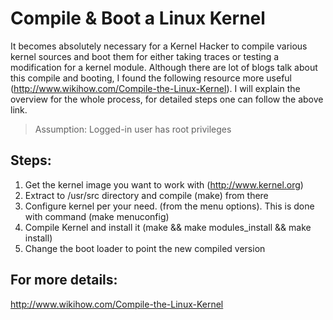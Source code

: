 Compile & Boot a Linux Kernel
=============================
It becomes absolutely necessary for a Kernel Hacker to compile various kernel sources and boot them for either taking traces or testing a modification for a kernel module. Although there are lot of blogs talk about this compile and booting, I found the following resource more useful (http://www.wikihow.com/Compile-the-Linux-Kernel). I will explain the overview for the whole process, for detailed steps one can follow the above link.

> Assumption: Logged-in user has root privileges

## Steps:
1. Get the kernel image you want to work with (http://www.kernel.org)
2. Extract to /usr/src directory and compile (make) from there
3. Configure kernel per your need. (from the menu options). This is done with command (make menuconfig)
4. Compile Kernel and install it (make && make modules_install && make install)
5. Change the boot loader to point the new compiled version

## For more details:
http://www.wikihow.com/Compile-the-Linux-Kernel
